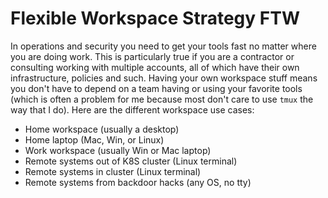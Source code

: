 # Flexible Workspace Strategy FTW

In operations and security you need to get your tools fast no matter
where you are doing work. This is particularly true if you are a
contractor or consulting working with multiple accounts, all of which
have their own infrastructure, policies and such. Having your own
workspace stuff means you don't have to depend on a team having or using
your favorite tools (which is often a problem for me because most don't
care to use `tmux` the way that I do). Here are the different workspace
use cases:

* Home workspace (usually a desktop)
* Home laptop (Mac, Win, or Linux)
* Work workspace (usually Win or Mac laptop)
* Remote systems out of K8S cluster (Linux terminal)
* Remote systems in cluster (Linux terminal)
* Remote systems from backdoor hacks (any OS, no tty)
